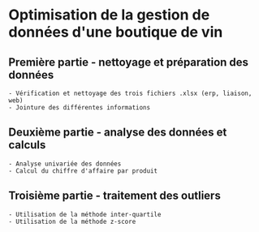 # Optimisation de la gestion de données d'une boutique de vin

## Première partie - nettoyage et préparation des données
    - Vérification et nettoyage des trois fichiers .xlsx (erp, liaison, web)
    - Jointure des différentes informations


## Deuxième partie - analyse des données et calculs
    - Analyse univariée des données
    - Calcul du chiffre d'affaire par produit


## Troisième partie - traitement des outliers
    - Utilisation de la méthode inter-quartile
    - Utilisation de la méthode z-score